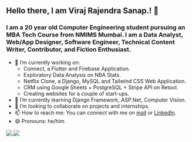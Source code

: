 ## Hello there, I am Viraj Rajendra Sanap.! 👋

### I am a 20 year old Computer Engineering student pursuing an MBA Tech Course from NMIMS Mumbai. I am a Data Analyst, Web/App Designer, Software Engineer, Technical Content Writer, Contributor, and Fiction Enthusiast.

<!--
**Viraj-Sanap/viraj-sanap** is a ✨ _special_ ✨ repository because its `README.md` (this file) appears on your GitHub profile.

Here are some ideas to get you started:

- 🔭 I’m currently working on ...
- 🌱 I’m currently learning ...
- 👯 I’m looking to collaborate on ...
- 🤔 I’m looking for help with ...
- 💬 Ask me about ...
- 📫 How to reach me: ...
- 😄 Pronouns: ...
- ⚡ Fun fact: ...
-->

- 🔭 I’m currently working on:
  - Connect, a Flutter and Firebase Application.
  - Exploratory Data Analysis on NBA Stats.
  - Netflix Clone, a Django, MySQL and Tailwind CSS Web Application.
  - CRM using Google Sheets + PostgreSQL + Stripe API on Retool.
  - Creating websites for a couple of start-ups.
- 🌱 I’m currently learning Django Framework, ASP.Net, Computer Vision. 
- 👯 I’m looking to collaborate on projects and internships.
- 📫 How to reach me: You can connect with me on <a href="mailto:virsanap@gmail.com">mail</a> or <a href="https://www.linkedin.com/in/viraj-sanap/">LinkedIn</a>.
- 😄 Pronouns: he/him

<a href="https://github.com/viraj-sanap/eda-sports-ipl">
  <img align="center" src="https://github-readme-stats.vercel.app/api/pin/?username=viraj-sanap&repo=eda-sports-ipl&theme=swift" />
</a>
<a href="https://github.com/viraj-sanap/">
  <img align="center" src="https://github-readme-stats.vercel.app/api/top-langs/?username=viraj-sanap&theme=swift&layout=compact&langs_count=4" />
</a>
